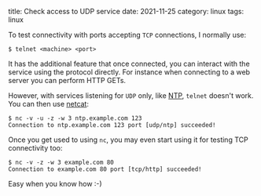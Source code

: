 title: Check access to UDP service
date: 2021-11-25
category: linux
tags: linux

To test connectivity with ports accepting `TCP` connections, I
normally use:

```text
$ telnet <machine> <port>
```

It has the additional feature that once connected, you can interact
with the service using the protocol directly. For instance when
connecting to a web server you can perform HTTP GETs.

However, with services listening for `UDP` only, like
[NTP](https://en.wikipedia.org/wiki/Network_Time_Protocol), `telnet`
doesn't work. You can then use
[netcat](https://nc110.sourceforge.io/):

```text
$ nc -v -u -z -w 3 ntp.example.com 123
Connection to ntp.example.com 123 port [udp/ntp] succeeded!
```

Once you get used to using `nc`, you may even start using it for
testing TCP connectivity too:

```text
$ nc -v -z -w 3 example.com 80
Connection to example.com 80 port [tcp/http] succeeded!
```

Easy when you know how :-)

